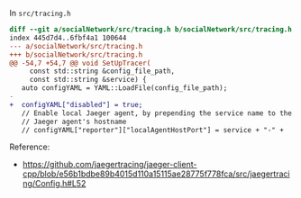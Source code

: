 In `src/tracing.h`

```diff
diff --git a/socialNetwork/src/tracing.h b/socialNetwork/src/tracing.h
index 445d7d4..6fbf4a1 100644
--- a/socialNetwork/src/tracing.h
+++ b/socialNetwork/src/tracing.h
@@ -54,7 +54,7 @@ void SetUpTracer(
     const std::string &config_file_path,
     const std::string &service) {
   auto configYAML = YAML::LoadFile(config_file_path);
-
+  configYAML["disabled"] = true;
   // Enable local Jaeger agent, by prepending the service name to the default
   // Jaeger agent's hostname
   // configYAML["reporter"]["localAgentHostPort"] = service + "-" +
```

Reference:
- https://github.com/jaegertracing/jaeger-client-cpp/blob/e56b1bdbe89b4015d110a15115ae28775f778fca/src/jaegertracing/Config.h#L52
